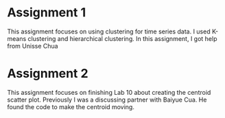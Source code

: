 # Assignment 1
This assignment focuses on using clustering for time series data.
I used K-means clustering and hierarchical clustering.
In this assignment, I got help from Unisse Chua

# Assignment 2
This assignment focuses on finishing Lab 10 about creating the centroid scatter plot.
Previously I was a discussing partner with Baiyue Cua. He found the code to make the centroid moving.
